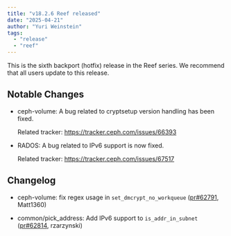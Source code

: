 ```yaml
---
title: "v18.2.6 Reef released"
date: "2025-04-21"
author: "Yuri Weinstein"
tags:
  - "release"
  - "reef"
---
```


This is the sixth backport (hotfix) release in the Reef series. We recommend that all users update to this release.

## Notable Changes

- ceph-volume: A bug related to cryptsetup version handling has been fixed.

  Related tracker: https://tracker.ceph.com/issues/66393

- RADOS: A bug related to IPv6 support is now fixed.

  Related tracker: https://tracker.ceph.com/issues/67517

## Changelog

- ceph-volume: fix regex usage in `set_dmcrypt_no_workqueue` ([pr#62791](https://github.com/ceph/ceph/pull/62791), Matt1360)

- common/pick_address: Add IPv6 support to `is_addr_in_subnet` ([pr#62814](https://github.com/ceph/ceph/pull/62814), rzarzynski)
